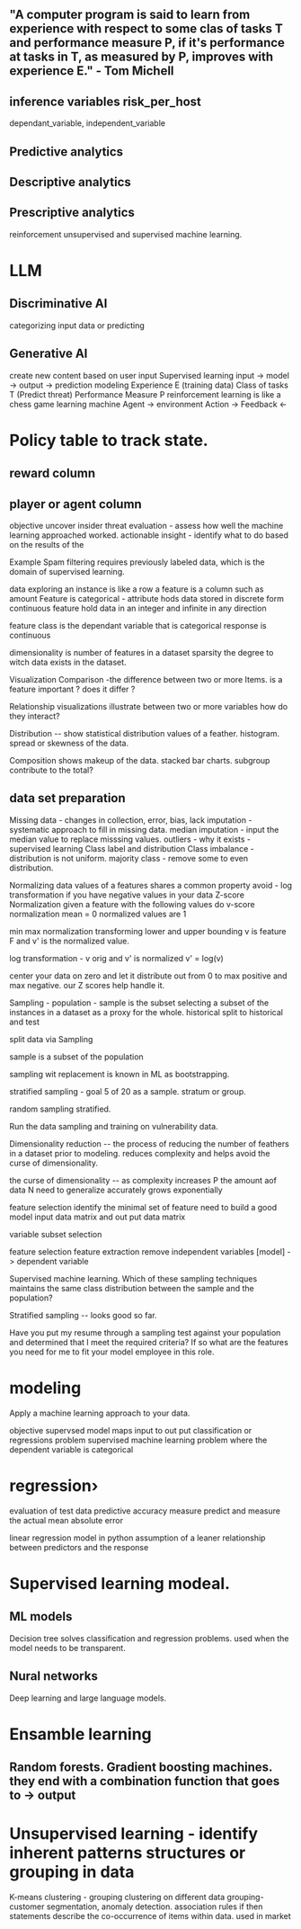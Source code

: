 ## "A computer program is said to learn from experience with respect to some clas of tasks T and performance measure P, if it's performance at tasks in T, as measured by P, improves with experience E." - Tom Michell
## inference variables risk_per_host
 dependant_variable, independent_variable
## Predictive analytics
## Descriptive analytics 
## Prescriptive analytics 
 reinforcement unsupervised and supervised machine learning.
# LLM
## Discriminative AI 
 categorizing input data or predicting 
## Generative AI 
 create new content based on user input
 Supervised learning
 input -> model -> output -> 
 prediction modeling
 Experience E (training data)
 Class of tasks T (Predict threat)
 Performance Measure P
 reinforcement learning is like a chess game learning machine
 Agent -> environment 
 Action -> 
 Feedback <-
# Policy table to track state. 
## reward column 
## player or agent column
 objective uncover insider threat
 evaluation - assess how well the machine learning approached worked. 
 actionable insight - identify what to do based on the results of the

 Example  Spam filtering requires previously labeled data, which is the domain of supervised learning.

 data exploring
 an instance is like a row
a feature is a column such as amount 
Feature is categorical - attribute hods data stored in discrete form
continuous feature hold data in an integer and infinite in any direction 

feature class is the dependant variable that is categorical 
response is continuous 

dimensionality is number of features in a dataset
sparsity the degree to witch data exists in the dataset. 

Visualization 
Comparison -the difference between two or more Items. 
is a feature important ? does it differ ? 

Relationship visualizations illustrate between two or more variables 
how do they interact? 

Distribution -- show statistical distribution values of a feather. histogram. 
spread or skewness of the data. 

Composition shows makeup of the data. stacked bar charts. 
subgroup contribute to the total? 


## data set preparation
Missing data - changes in collection, error, bias, lack 
imputation - systematic approach to fill in missing data. 
median imputation - input the median value to replace misssing values. 
outliers - why it exists - supervised learning 
Class label and distribution 
Class imbalance - distribution is not uniform. majority class - remove some to even distribution. 

Normalizing data 
values of a features shares a common property 
avoid - log transformation  if you have negative values in your data
Z-score Normalization 
given a feature with the following values 
do v-score normalization 
mean = 0 normalized values are 1

min max normalization 
transforming lower and upper bounding 
v is feature F and v' is the normalized value. 

log transformation - v orig and v' is normalized 
v' = log(v)

center your data on zero and let it distribute out from 0 to max positive and max negative. 
our Z scores help handle it. 

Sampling - population - sample is the subset
selecting a subset of the instances in a dataset as a proxy for the whole. 
historical split to historical and test 

split data via Sampling 

sample is a subset of the population 

sampling wit replacement is known in ML as bootstrapping. 

stratified sampling - 
goal 5 of 20 as a sample. 
stratum or group. 

random sampling stratified. 

Run the data sampling and training on vulnerability data. 

Dimensionality reduction -- the process of reducing the number of feathers in a dataset prior to modeling. 
reduces complexity and helps avoid the curse of dimensionality. 

the curse of dimensionality -- as complexity increases P the amount aof data N need to generalize accurately grows exponentially 

feature selection identify the minimal set of feature need to build a good model 
input data matrix and out put data matrix


variable subset selection 

feature selection 
feature extraction remove independent variables [model] -> dependent variable 




Supervised machine learning. 
Which of these sampling techniques maintains the same class distribution between the sample and the population?

Stratified sampling -- looks good so far. 

Have you put my resume through a sampling test against your population and determined that I meet the required criteria? 
If so what are the features you need for me to fit your model employee in this role. 

# modeling 

Apply a machine learning approach to your data. 


objective supervsed 
model maps input to out put
classification or regressions problem
supervised machine learning problem where the dependent variable is categorical 

# regression›
evaluation of test data 
predictive accuracy measure 
predict and measure the actual 
mean absolute error 

linear regression model in python 
assumption of a leaner relationship between predictors and the response

# Supervised learning modeal. 

## ML models 
Decision tree solves classification and regression problems. 
used when the model needs to be transparent. 

## Nural networks
Deep learning and large language models.  

# Ensamble learning

## Random forests. Gradient boosting machines. they end with a combination function that goes to -> output

# Unsupervised learning - identify inherent patterns structures or grouping in data 
K-means clustering - grouping clustering on different data grouping- customer segmentation, anomaly detection. 
association rules if then statements describe the co-occurrence of items within data. 
used in market


